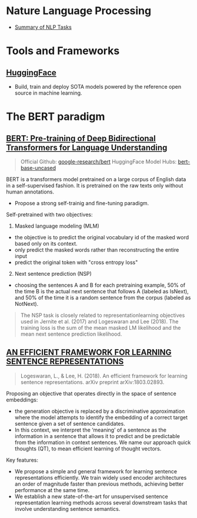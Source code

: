 # Nature Language Processing

- [Summary of NLP Tasks](https://huggingface.co/docs/transformers/task_summary)



# Tools and Frameworks

## [HuggingFace](https://huggingface.co/)
- Build, train and deploy SOTA models powered by the reference open source in machine learning.


# The BERT paradigm

## [BERT: Pre-training of Deep Bidirectional Transformers for Language Understanding](https://arxiv.org/abs/1810.04805)
> Official Github: [google-research/bert](https://github.com/google-research/bert)
> HuggingFace Model Hubs: [bert-base-uncased](https://huggingface.co/bert-base-uncased)

BERT is a transformers model pretrained on a large corpus of English data in a self-supervised fashion. It is pretrained on the raw texts only without human annotations.
- Propose a strong self-trainig and fine-tuning paradigm.


Self-pretrained with two objectives:
1. Masked language modeling (MLM)
  - the objective is to predict the original vocabulary id of the masked word based only on its context.
  - only predict the masked words rather than reconstructing the entire input
  - predict the original token with "cross entropy loss"
2. Next sentence prediction (NSP)
  - choosing the sentences A and B for each pretraining example, 50% of the time B is the actual next sentence that follows A (labeled as IsNext), and 50% of the time it is a random sentence from the corpus (labeled as NotNext).
> The NSP task is closely related to representationlearning objectives used in Jernite et al. (2017) and Logeswaran and Lee (2018).
> The training loss is the sum of the mean masked LM likelihood and the mean next sentence prediction likelihood.



## [AN EFFICIENT FRAMEWORK FOR LEARNING SENTENCE REPRESENTATIONS](https://arxiv.org/pdf/1803.02893.pdf)
> Logeswaran, L., & Lee, H. (2018). 
> An efficient framework for learning sentence representations. 
> arXiv preprint arXiv:1803.02893.

Proposing an objective that operates directly in the space of sentence embeddings:
- the generation objective is replaced by a discriminative approximation where the model attempts to identify the embedding of a correct target sentence given a set of sentence candidates. 
- In this context, we interpret the ‘meaning’ of a sentence as the information in a sentence that allows it to predict and be predictable from the information in context sentences. We name our approach quick thoughts (QT), to mean efficient learning of thought vectors.

Key features:
- We propose a simple and general framework for learning sentence representations efficiently. We train widely used encoder architectures an order of magnitude faster than previous methods, achieving better performance at the same time.
- We establish a new state-of-the-art for unsupervised sentence representation learning methods across several downstream tasks that involve understanding sentence semantics.


